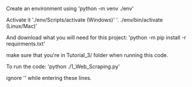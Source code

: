 Create an environment using
    'python -m venv ./env'

Activate it
    './env/Scripts/activate (Windows)'
    '. ./env/bin/activate (Linux/Mac)'

And download what you will need for this project:
    'python -m pip install -r requirments.txt'


make sure that you're in Tutorial_3/ folder when running this code.

To run the code:
    'python ./1_Web_Scraping.py'

ignore '' while entering these lines.